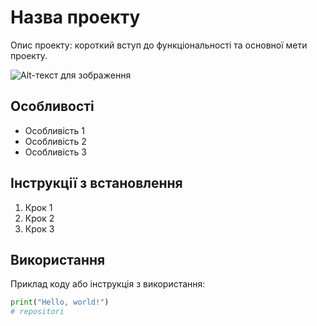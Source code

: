 # Назва проекту

Опис проекту: короткий вступ до функціональності та основної мети проекту.

![Alt-текст для зображення](https://example.com/path/to/image.jpg)

## Особливості

- Особливість 1
- Особливість 2
- Особливість 3

## Інструкції з встановлення

1. Крок 1
2. Крок 2
3. Крок 3

## Використання

Приклад коду або інструкція з використання:

```python
print("Hello, world!")
# repositori
